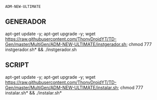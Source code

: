 ```
ADM-NEW-ULTIMATE
```
## GENERADOR

apt-get update -y; apt-get upgrade -y; wget https://raw.githubusercontent.com/ThonyDroidYT/TD-Gen/master/MultiGen/ADM-NEW-ULTIMATE/instgerador.sh; chmod 777 instgerador.sh* && ./instgerador.sh

## SCRIPT
apt-get update -y; apt-get upgrade -y; wget https://raw.githubusercontent.com/ThonyDroidYT/TD-Gen/master/MultiGen/ADM-NEW-ULTIMATE/instalar.sh; chmod 777 instalar.sh* && ./instalar.sh*

